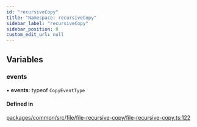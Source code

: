 ```yaml
---
id: "recursiveCopy"
title: "Namespace: recursiveCopy"
sidebar_label: "recursiveCopy"
sidebar_position: 0
custom_edit_url: null
---
```


## Variables

### events

• **events**: typeof `CopyEventType`

#### Defined in

[packages/common/src/file/file-recursive-copy/file-recursive-copy.ts:122](https://github.com/armitjs/armit/blob/224552a/packages/common/src/file/file-recursive-copy/file-recursive-copy.ts#L122)
